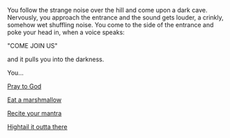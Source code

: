 You follow the strange noise over the hill and come upon a dark cave. 
Nervously, you approach the entrance and the sound gets louder, a 
crinkly, somehow wet shuffling noise. You come to the side of the entrance
and poke your head in, when a voice speaks:

"COME JOIN US"

and it pulls you into the darkness.

You...

[Pray to God](/../forest/pray/pray.md)

[Eat a marshmallow](/../bob-barker/eat-marshmallow/hot.md)

[Recite your mantra](/../Motivate/Motivate.md)

[Hightail it outta there](/../run_out_the_door/run_out_the_door.md)